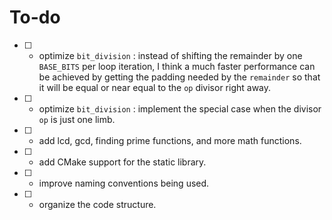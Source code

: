 # To-do

- [ ] - optimize `bit_division` : instead of shifting the
remainder by one `BASE_BITS` per loop iteration, I think
a much faster performance can be achieved by getting the
padding needed by the `remainder` so that it will be equal
or near equal to the `op` divisor right away.

- [ ] - optimize `bit_division` : implement the special
case when the divisor `op` is just one limb.

- [ ] - add lcd, gcd, finding prime functions, and more math functions.

- [ ] - add CMake support for the static library.

- [ ] - improve naming conventions being used.

- [ ] - organize the code structure.